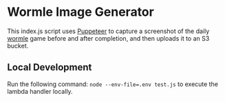 # Wormle Image Generator

This index.js script uses [Puppeteer](https://github.com/puppeteer/puppeteer) to capture a screenshot of the daily [wormle](https://wormle.com) game before and after completion, and then uploads it to an S3 bucket.

## Local Development

Run the following command:
`node --env-file=.env test.js`
to execute the lambda handler locally.
